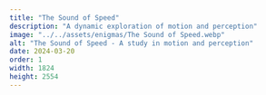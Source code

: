 ```yaml
---
title: "The Sound of Speed"
description: "A dynamic exploration of motion and perception"
image: "../../assets/enigmas/The Sound of Speed.webp"
alt: "The Sound of Speed - A study in motion and perception"
date: 2024-03-20
order: 1
width: 1824
height: 2554
---
```

